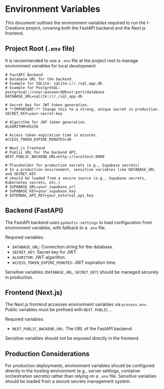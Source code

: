 # Environment Variables

This document outlines the environment variables required to run the I-Creations project, covering both the FastAPI backend and the Next.js frontend.

## Project Root (`.env` file)

It is recommended to use a `.env` file at the project root to manage environment variables for local development.

```dotenv
# FastAPI Backend
# Database URL for the backend.
# Example for SQLite: sqlite:///./sql_app.db
# Example for PostgreSQL: postgresql://user:password@host:port/database
DATABASE_URL=sqlite:///./sql_app.db

# Secret key for JWT token generation.
# **IMPORTANT:** Change this to a strong, unique secret in production.
SECRET_KEY=your-secret-key

# Algorithm for JWT token generation.
ALGORITHM=HS256

# Access token expiration time in minutes.
ACCESS_TOKEN_EXPIRE_MINUTES=30

# Next.js Frontend
# Public URL for the backend API.
NEXT_PUBLIC_BACKEND_URL=http://localhost:8000

# Placeholder for production secrets (e.g., Supabase secrets)
# In a production environment, sensitive variables like DATABASE_URL and SECRET_KEY
# should be loaded from a secure source (e.g., Supabase secrets, Kubernetes secrets, etc.)
# SUPABASE_URL=your_supabase_url
# SUPABASE_KEY=your_supabase_key
# EXTERNAL_API_KEY=your_external_api_key
```

## Backend (FastAPI)

The FastAPI backend uses `pydantic-settings` to load configuration from environment variables, with fallback to a `.env` file.

Required variables:
*   `DATABASE_URL`: Connection string for the database.
*   `SECRET_KEY`: Secret key for JWT.
*   `ALGORITHM`: JWT algorithm.
*   `ACCESS_TOKEN_EXPIRE_MINUTES`: JWT expiration time.

Sensitive variables (`DATABASE_URL`, `SECRET_KEY`) should be managed securely in production.

## Frontend (Next.js)

The Next.js frontend accesses environment variables via `process.env`. Public variables must be prefixed with `NEXT_PUBLIC_`.

Required variables:
*   `NEXT_PUBLIC_BACKEND_URL`: The URL of the FastAPI backend.

Sensitive variables should not be exposed directly in the frontend.

## Production Considerations

For production deployments, environment variables should be configured directly in the hosting environment (e.g., server settings, container orchestration secrets) rather than relying on a `.env` file. Sensitive variables should be loaded from a secure secrets management system.
